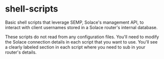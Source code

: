 # shell-scripts

Basic shell scripts that leverage SEMP, Solace's management API, to interact with client usernames stored in a Solace router's internal database.

These scripts do not read from any configuration files. You'll need to modify the Solace connection details in each script that you want to use. You'll see a clearly labeled section in each script where you need to sub in your router's details.

